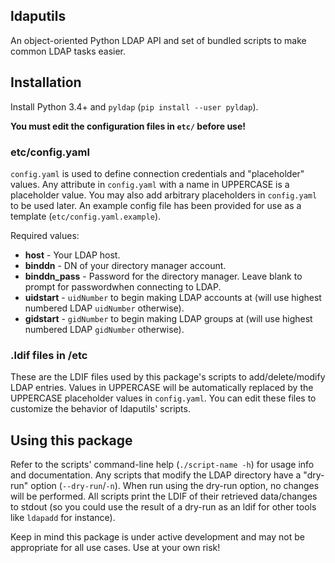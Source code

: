 ldaputils
---------------------------------------------

An object-oriented Python LDAP API and set of bundled scripts to make
common LDAP tasks easier.

## Installation

Install Python 3.4+ and `pyldap` (`pip install --user pyldap`). 

**You must edit the configuration files in `etc/` before use!**

### etc/config.yaml

`config.yaml` is used to define connection credentials and "placeholder" values.
Any attribute in `config.yaml` with a name in UPPERCASE is a placeholder value.
You may also add arbitrary placeholders in `config.yaml` to be used later.
An example config file has been provided for use as a template (`etc/config.yaml.example`).

Required values:

* **host** - Your LDAP host.
* **binddn** - DN of your directory manager account.
* **binddn\_pass** - Password for the directory manager. Leave blank to prompt for passwordwhen connecting to LDAP.
* **uidstart** - `uidNumber` to begin making LDAP accounts at (will use highest numbered LDAP `uidNumber` otherwise).
* **gidstart** - `gidNumber` to begin making LDAP groups at (will use highest numbered LDAP `gidNumber` otherwise).

### .ldif files in /etc

These are the LDIF files used by this package's scripts to 
add/delete/modify LDAP entries.
Values in UPPERCASE will be automatically replaced by 
the UPPERCASE placeholder values in `config.yaml`.
You can edit these files to customize the behavior of ldaputils' scripts.

## Using this package

Refer to the scripts' command-line help (`./script-name -h`) for usage info and documentation.
Any scripts that modify the LDAP directory have a "dry-run" option (`--dry-run`/`-n`).
When run using the dry-run option, no changes will be performed.
All scripts print the LDIF of their retrieved data/changes to stdout 
(so you could use the result of a dry-run as an ldif for other tools like `ldapadd` for instance).

Keep in mind this package is under active development and may not be appropriate for all use cases.
Use at your own risk!

